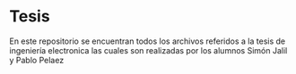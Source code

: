 # Tesis
En este repositorio se encuentran todos los archivos referidos a la tesis de ingeniería electronica las cuales son realizadas por los alumnos Simón Jalil y Pablo Pelaez
